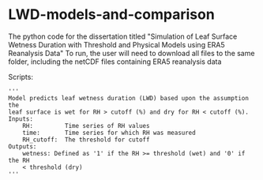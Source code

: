 # LWD-models-and-comparison
The python code for the dissertation titled "Simulation of Leaf Surface Wetness Duration with Threshold and Physical Models using ERA5 Reanalysis Data"
To run, the user will need to download all files to the same folder, including the netCDF files containing ERA5 reanalysis data

Scripts:

    '''
    Model predicts leaf wetness duration (LWD) based upon the assumption the
    leaf surface is wet for RH > cutoff (%) and dry for RH < cutoff (%).
    Inputs: 
        RH:         Time series of RH values 
        time:       Time series for which RH was measured
        RH_cutoff:  The threshold for cutoff
    Outputs:
        wetness: Defined as '1' if the RH >= threshold (wet) and '0' if the RH 
        < threshold (dry)
    '''
    
 
